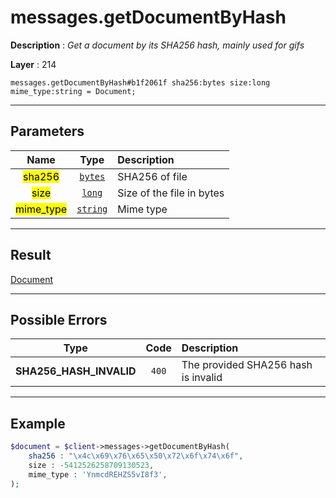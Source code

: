 # messages.getDocumentByHash

**Description** : *Get a document by its SHA256 hash, mainly used for gifs*

**Layer** : 214

```tl
messages.getDocumentByHash#b1f2061f sha256:bytes size:long mime_type:string = Document;
```

---

## Parameters

| Name | Type | Description |
| :---: | :---: | :--- |
| <mark>sha256</mark> | [`bytes`](type/bytes) | SHA256 of file |
| <mark>size</mark> | [`long`](type/long) | Size of the file in bytes |
| <mark>mime_type</mark> | [`string`](type/string) | Mime type |

---

## Result

[Document](type/Document)

---

## Possible Errors

| Type | Code | Description |
| :---: | :---: | :--- |
| **SHA256_HASH_INVALID** | `400` | The provided SHA256 hash is invalid |

---

## Example

```php
$document = $client->messages->getDocumentByHash(
	sha256 : "\x4c\x69\x76\x65\x50\x72\x6f\x74\x6f",
	size : -5412526258709130523,
	mime_type : 'YnmcdREHZS5vI8f3',
);
```